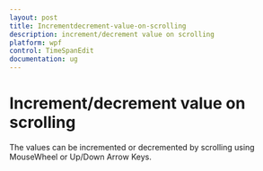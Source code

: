 ```yaml
---
layout: post
title: Incrementdecrement-value-on-scrolling
description: increment/decrement value on scrolling
platform: wpf
control: TimeSpanEdit
documentation: ug
---
```


# Increment/decrement value on scrolling

The values can be incremented or decremented by scrolling using MouseWheel or Up/Down Arrow Keys.

